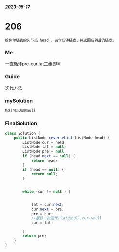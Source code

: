 ##### 2023-05-17
# 206
```
给你单链表的头节点 head ，请你反转链表，并返回反转后的链表。
```

### Me
一直循环pre-cur-lat三组即可


### Guide
迭代方法

### mySolution
```java
指针可以指向null
```
### FinalSolution
```java
class Solution {
    public ListNode reverseList(ListNode head) {
        ListNode cur = head;
        ListNode lat = null;
        ListNode pre = null;
        if (head.next == null) {
            return head;
        }
        if (head == null) {
            return null;
        }


        while (cur != null ) {


            lat = cur.next;
            cur.next = pre;
            pre = cur;
            //最后一次迭代，lat为null.cur->null
            cur = lat;

        }
        return pre;
    }
}
```
